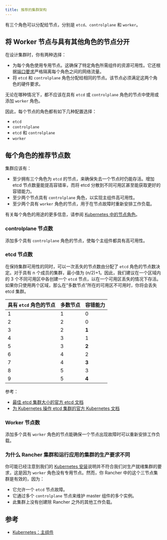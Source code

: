 ```yaml
---
title: 推荐的集群架构
---
```


有三个角色可以分配给节点，分别是 `etcd`、`controlplane` 和 `worker`。

## 将 Worker 节点与具有其他角色的节点分开

在设计集群时，你有两种选择：

* 为每个角色使用专用节点。这确保了特定角色所需组件的资源可用性。它还根据[端口要求](../node-requirements-for-rancher-managed-clusters.md#网络要求)严格隔离每个角色之间的网络流量。
* 将 `etcd` 和 `controlplane` 角色分配给相同的节点。该节点必须满足这两个角色的硬件要求。

无论在哪种情况下，都不应该在具有 `etcd` 或 `controlplane` 角色的节点中使用或添加 `worker` 角色。

因此，每个节点的角色都有如下几种配置选择：

* `etcd`
* `controlplane`
* `etcd` 和 `controlplane`
* `worker`

## 每个角色的推荐节点数

集群应该有：

- 至少拥有三个角色为 `etcd` 的节点，来确保失去一个节点时仍能存活。增加 etcd 节点数量能提高容错率，而将 etcd 分散到不同可用区甚至能获取更好的容错能力。
- 至少两个节点具有 `controlplane` 角色，以实现主组件高可用性。
- 至少两个具有 `worker` 角色的节点，用于在节点故障时重新安排工作负载。

有关每个角色的用途的更多信息，请参阅 [Kubernetes 中的节点角色](roles-for-nodes-in-kubernetes.md)。


### controlplane 节点数

添加多个具有 `controlplane` 角色的节点，使每个主组件都具有高可用性。

### etcd 节点数

在保持集群可用性的同时，可以一次丢失的节点数由分配了 `etcd` 角色的节点数决定。对于具有 n 个成员的集群，最小值为 (n/2)+1。因此，我们建议在一个区域内的 3 个不同可用区中各创建一个 `etcd` 节点，以在一个可用区丢失的情况下存活。如果你只使用两个区域，那么在“多数节点”所在的可用区不可用时，你将会丢失 etcd 集群。

| 具有 `etcd` 角色的节点 | 多数节点 | 容错能力 |
|--------------|------------|-------------------|
| 1 | 1 | 0 |
| 2 | 2 | 0 |
| 3 | 2 | **1** |
| 4 | 3 | 1 |
| 5 | 3 | **2** |
| 6 | 4 | 2 |
| 7 | 4 | **3** |
| 8 | 5 | 3 |
| 9 | 5 | **4** |

参考：

* [最佳 etcd 集群大小的官方 etcd 文档](https://etcd.io/docs/v3.4.0/faq/#what-is-failure-tolerance)
* [为 Kubernetes 操作 etcd 集群的官方 Kubernetes 文档](https://kubernetes.io/docs/tasks/administer-cluster/configure-upgrade-etcd/)

### Worker 节点数

添加多个具有 `worker` 角色的节点能确保一个节点出现故障时可以重新安排工作负载。

### 为什么 Rancher 集群和运行应用的集群的生产要求不同

你可能已经注意到我们的 [Kubernetes 安装](../../../../pages-for-subheaders/install-upgrade-on-a-kubernetes-cluster.md)说明并不符合我们对生产就绪集群的要求，这是因为 `worker` 角色没有专用节点。然而，你 Rancher 中的这个三节点集群是有效的，因为：

* 它允许一个 `etcd` 节点故障。
* 它通过多个 `controlplane` 节点来维护 master 组件的多个实例。
* 此集群上没有创建除 Rancher 之外的其他工作负载。

## 参考

* [Kubernetes：主组件](https://kubernetes.io/docs/concepts/overview/components/#master-components)
